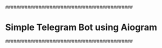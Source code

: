 ##############################################
# Simple Telegram Bot using Aiogram
##############################################
